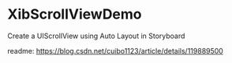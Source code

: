 # XibScrollViewDemo
Create a UIScrollView using Auto Layout in Storyboard

readme: https://blog.csdn.net/cuibo1123/article/details/119889500
